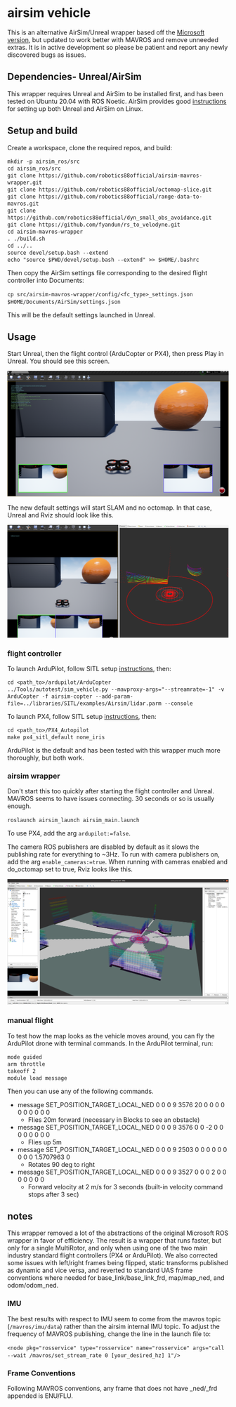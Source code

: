 # airsim vehicle

This is an alternative AirSim/Unreal wrapper based off the [Microsoft version](https://github.com/microsoft/AirSim), but updated to work better with MAVROS and remove unneeded extras. It is in active development so please be patient and report any newly discovered bugs as issues.

## Dependencies- Unreal/AirSim

This wrapper requires Unreal and AirSim to be installed first, and has been tested on Ubuntu 20.04 with ROS Noetic. AirSim provides good [instructions](https://microsoft.github.io/AirSim/build_linux/) for setting up both Unreal and AirSim on Linux.

## Setup and build

Create a workspace, clone the required repos, and build:
```
mkdir -p airsim_ros/src
cd airsim_ros/src
git clone https://github.com/robotics88official/airsim-mavros-wrapper.git
git clone https://github.com/robotics88official/octomap-slice.git
git clone https://github.com/robotics88official/range-data-to-mavros.git
git clone https://github.com/robotics88official/dyn_small_obs_avoidance.git
git clone https://github.com/fyandun/rs_to_velodyne.git
cd airsim-mavros-wrapper
. ./build.sh
cd ../..
source devel/setup.bash --extend
echo "source $PWD/devel/setup.bash --extend" >> $HOME/.bashrc
```

Then copy the AirSim settings file corresponding to the desired flight controller into Documents:

`cp src/airsim-mavros-wrapper/config/<fc_type>_settings.json $HOME/Documents/AirSim/settings.json`

This will be the default settings launched in Unreal.

## Usage 

Start Unreal, then the flight control (ArduCopter or PX4), then press Play in Unreal. You should see this screen.

![](images/unreal-start.png)

The new default settings will start SLAM and no octomap. In that case, Unreal and Rviz should look like this.

![](images/new-default.png)

### flight controller

To launch ArduPilot, follow SITL setup [instructions](https://ardupilot.org/dev/docs/setting-up-sitl-on-linux.html), then:

```
cd <path_to>/ardupilot/ArduCopter
../Tools/autotest/sim_vehicle.py --mavproxy-args="--streamrate=-1" -v ArduCopter -f airsim-copter --add-param-file=../libraries/SITL/examples/Airsim/lidar.parm --console
```

To launch PX4, follow SITL setup [instructions](https://microsoft.github.io/AirSim/px4_sitl/), then:

```
cd <path_to>/PX4_Autopilot
make px4_sitl_default none_iris
```

ArduPilot is the default and has been tested with this wrapper much more thoroughly, but both work.

### airsim wrapper

Don't start this too quickly after starting the flight controller and Unreal. MAVROS seems to have issues connecting. 30 seconds or so is usually enough.

`roslaunch airsim_launch airsim_main.launch`

To use PX4, add the arg `ardupilot:=false`. 

The camera ROS publishers are disabled by default as it slows the publishing rate for everything to ~3Hz. To run with camera publishers on, add the arg `enable_cameras:=true`. When running with cameras enabled and do_octomap set to true, Rviz looks like this.

![](images/airsim-start-ros.png)

### manual flight

To test how the map looks as the vehicle moves around, you can fly the ArduPilot drone with terminal commands. In the ArduPilot terminal, run:

```
mode guided
arm throttle
takeoff 2
module load message
```
Then you can use any of the following commands.

* message SET_POSITION_TARGET_LOCAL_NED 0 0 0 9 3576 20 0 0 0 0 0 0 0 0 0 0
    * Flies 20m forward (necessary in Blocks to see an obstacle)
* message SET_POSITION_TARGET_LOCAL_NED 0 0 0 9 3576 0 0 -2 0 0 0 0 0 0 0 0
    * Flies up 5m
* message SET_POSITION_TARGET_LOCAL_NED 0 0 0 9 2503 0 0 0 0 0 0 0 0 0 1.5707963 0
    * Rotates 90 deg to right
* message SET_POSITION_TARGET_LOCAL_NED 0 0 0 9 3527 0 0 0 2 0 0 0 0 0 0 0
    * Forward velocity at 2 m/s for 3 seconds (built-in velocity command stops after 3 sec)


## notes

This wrapper removed a lot of the abstractions of the original Microsoft ROS wrapper in favor of efficiency. The result is a wrapper that runs faster, but only for a single MultiRotor, and only when using one of the two main industry standard flight controllers (PX4 or ArduPilot). We also corrected some issues with left/right frames being flipped, static transforms published as dynamic and vice versa, and reverted to standard UAS frame conventions where needed for base_link/base_link_frd, map/map_ned, and odom/odom_ned.

### IMU

The best results with respect to IMU seem to come from the mavros topic (`/mavros/imu/data`) rather than the airsim internal IMU topic. To adjust the frequency of MAVROS publishing, change the line in the launch file to:

`<node pkg="rosservice" type="rosservice" name="rosservice" args="call --wait /mavros/set_stream_rate 0 [your_desired_hz] 1"/>`

### Frame Conventions

Following MAVROS conventions, any frame that does not have _ned/_frd appended is ENU/FLU.